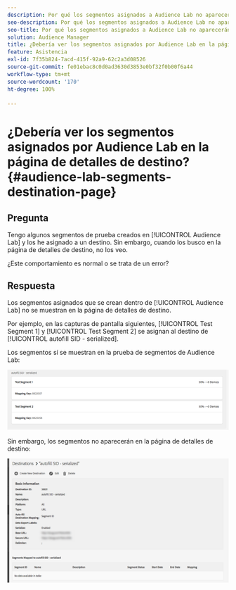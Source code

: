 ```yaml
---
description: Por qué los segmentos asignados a Audience Lab no aparecerán en la página de detalles de destino.
seo-description: Por qué los segmentos asignados a Audience Lab no aparecerán en la página de detalles de destino.
seo-title: Por qué los segmentos asignados a Audience Lab no aparecerán en la página de detalles de destino.
solution: Audience Manager
title: ¿Debería ver los segmentos asignados por Audience Lab en la página de detalles de destino?
feature: Asistencia
exl-id: 7f35b824-7acd-415f-92a9-62c2a3d08526
source-git-commit: fe01ebac8c0d0ad3630d3853e0bf32f0b00f6a44
workflow-type: tm+mt
source-wordcount: '170'
ht-degree: 100%

---
```


# ¿Debería ver los segmentos asignados por Audience Lab en la página de detalles de destino? {#audience-lab-segments-destination-page}

## Pregunta

Tengo algunos segmentos de prueba creados en [!UICONTROL Audience Lab] y los he asignado a un destino. Sin embargo, cuando los busco en la página de detalles de destino, no los veo.

¿Este comportamiento es normal o se trata de un error?

## Respuesta

Los segmentos asignados que se crean dentro de [!UICONTROL Audience Lab] no se muestran en la página de detalles de destino.

Por ejemplo, en las capturas de pantalla siguientes, [!UICONTROL Test Segment 1] y [!UICONTROL Test Segment 2] se asignan al destino de [!UICONTROL autofill SID - serialized].

Los segmentos sí se muestran en la prueba de segmentos de Audience Lab:

![Imagen de la vista de segmentos de Audience Lab](assets/should_i_see_my_aamlab01.png)

Sin embargo, los segmentos no aparecerán en la página de detalles de destino:

![Imagen de la página de detalles de destino](assets/should_i_see_my_aamlab02.png)
